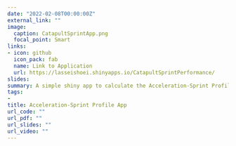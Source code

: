 ```yaml
---
date: "2022-02-08T00:00:00Z"
external_link: ""
image: 
  caption: CatapultSprintApp.png
  focal_point: Smart
links:
- icon: github
  icon_pack: fab
  name: Link to Application
  url: https://lasseishoei.shinyapps.io/CatapultSprintPerformance/
slides:
summary: A simple shiny app to calculate the Acceleration-Sprint Profile using the API connection to Catapult GPS
tags:
-
title: Acceleration-Sprint Profile App
url_code: ""
url_pdf: ""
url_slides: ""
url_video: ""
---
```


